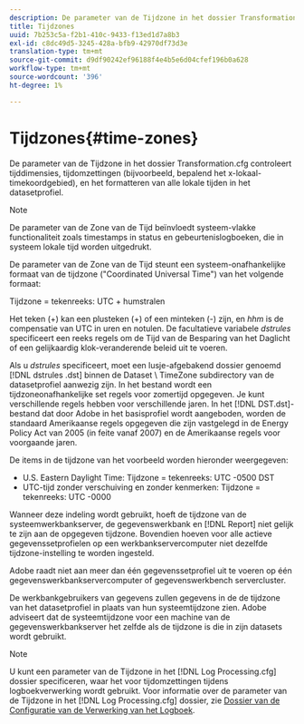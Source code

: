 ```yaml
---
description: De parameter van de Tijdzone in het dossier Transformation.cfg controleert tijddimensies, tijdomzettingen (bijvoorbeeld, bepalend het x-lokaal-timekoordgebied), en het formatteren van alle lokale tijden in het datasetprofiel.
title: Tijdzones
uuid: 7b253c5a-f2b1-410c-9433-f13ed1d7a8b3
exl-id: c8dc49d5-3245-428a-bfb9-42970df73d3e
translation-type: tm+mt
source-git-commit: d9df90242ef96188f4e4b5e6d04cfef196b0a628
workflow-type: tm+mt
source-wordcount: '396'
ht-degree: 1%

---
```


# Tijdzones{#time-zones}

De parameter van de Tijdzone in het dossier Transformation.cfg controleert tijddimensies, tijdomzettingen (bijvoorbeeld, bepalend het x-lokaal-timekoordgebied), en het formatteren van alle lokale tijden in het datasetprofiel.

>[!NOTE]
>
>De parameter van de Zone van de Tijd beïnvloedt systeem-vlakke functionaliteit zoals timestamps in status en gebeurtenislogboeken, die in systeem lokale tijd worden uitgedrukt.

De parameter van de Zone van de Tijd steunt een systeem-onafhankelijke formaat van de tijdzone (&quot;Coordinated Universal Time&quot;) van het volgende formaat:

Tijdzone = tekenreeks: UTC + humstralen

Het teken (+) kan een plusteken (+) of een minteken (-) zijn, en *hhm* is de compensatie van UTC in uren en notulen. De facultatieve variabele *dstrules* specificeert een reeks regels om de Tijd van de Besparing van het Daglicht of een gelijkaardig klok-veranderende beleid uit te voeren.

Als u *dstrules* specificeert, moet een lusje-afgebakend dossier genoemd [!DNL dstrules .dst] binnen de Dataset \ TimeZone subdirectory van de datasetprofiel aanwezig zijn. In het bestand wordt een tijdzoneonafhankelijke set regels voor zomertijd opgegeven. Je kunt verschillende regels hebben voor verschillende jaren. In het [!DNL DST.dst]-bestand dat door Adobe in het basisprofiel wordt aangeboden, worden de standaard Amerikaanse regels opgegeven die zijn vastgelegd in de Energy Policy Act van 2005 (in feite vanaf 2007) en de Amerikaanse regels voor voorgaande jaren.

De items in de tijdzone van het voorbeeld worden hieronder weergegeven:

* U.S. Eastern Daylight Time: Tijdzone = tekenreeks: UTC -0500 DST
* UTC-tijd zonder verschuiving en zonder kenmerken: Tijdzone = tekenreeks: UTC -0000

Wanneer deze indeling wordt gebruikt, hoeft de tijdzone van de systeemwerkbankserver, de gegevenswerkbank en [!DNL Report] niet gelijk te zijn aan de opgegeven tijdzone. Bovendien hoeven voor alle actieve gegevenssetprofielen op een werkbankservercomputer niet dezelfde tijdzone-instelling te worden ingesteld.

Adobe raadt niet aan meer dan één gegevenssetprofiel uit te voeren op één gegevenswerkbankservercomputer of gegevenswerkbench servercluster.

De werkbankgebruikers van gegevens zullen gegevens in de de tijdzone van het datasetprofiel in plaats van hun systeemtijdzone zien. Adobe adviseert dat de systeemtijdzone voor een machine van de gegevenswerkbankserver het zelfde als de tijdzone is die in zijn datasets wordt gebruikt.

>[!NOTE]
>
>U kunt een parameter van de Tijdzone in het [!DNL Log Processing.cfg] dossier specificeren, waar het voor tijdomzettingen tijdens logboekverwerking wordt gebruikt. Voor informatie over de parameter van de Tijdzone in het [!DNL Log Processing.cfg] dossier, zie [Dossier van de Configuratie van de Verwerking van het Logboek](../../../../home/c-dataset-const-proc/c-log-proc-config-file/c-abt-log-proc-config-file.md).
